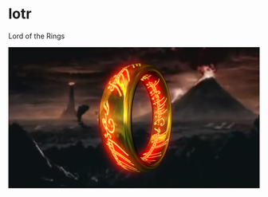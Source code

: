 # lotr
Lord of the Rings

![image](https://github.com/caibinwav123456/lotr/blob/main/lotr_render_output.png)
